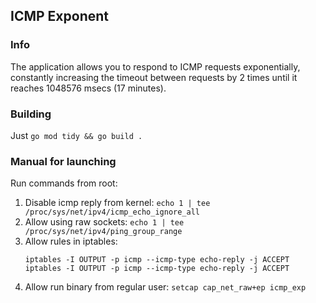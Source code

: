 ## ICMP Exponent

### Info
The application allows you to respond to ICMP requests exponentially, constantly increasing the timeout between requests by 2 times until it reaches 1048576 msecs (17 minutes).

### Building
Just `go mod tidy && go build .`

### Manual for launching
Run commands from root:

1. Disable icmp reply from kernel:
   `echo 1 | tee /proc/sys/net/ipv4/icmp_echo_ignore_all`
2. Allow using raw sockets:
   `echo 1 | tee /proc/sys/net/ipv4/ping_group_range`
3. Allow rules in iptables:
   ```
   iptables -I OUTPUT -p icmp --icmp-type echo-reply -j ACCEPT
   iptables -I OUTPUT -p icmp --icmp-type echo-reply -j ACCEPT
   ```
4. Allow run binary from regular user:
   `setcap cap_net_raw+ep icmp_exp`
